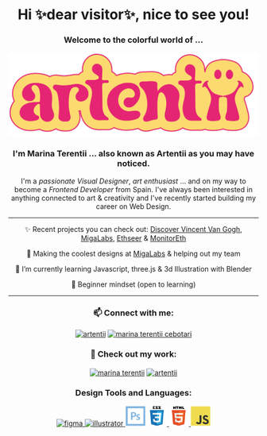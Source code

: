 <h1 align="center">Hi ✨dear visitor✨, nice to see you!</h1>
<h3 align="center">Welcome to the colorful world of ...</h3>

<img align="center" src="assets/Logo.png" alt="Artentii">

<h3 align="center">I'm Marina Terentii ... also known as Artentii as you may have noticed.</h3>
  
<p align="center">I'm a <i>passionate Visual Designer</i>, <i>art enthusiast</i> ... and on my way to become a <i>Frontend Developer</i> from Spain. I've always been interested in anything connected to art & creativity and I've recently started building my career on Web Design.</p>

****

<p align="center">✨ Recent projects you can check out: <a href="https://opentechne.github.io/Discover-Vincent-VanGogh/">Discover Vincent Van Gogh</a>, <a href="https://migalabs.io/">MigaLabs</a>, <a href="https://ethseer.com/">Ethseer</a> & <a href="https://monitoreth.io/">MonitorEth</a></p>

<p align="center">🐼 Making the coolest designs at <a href="https://github.com/migalabs">MigaLabs</a> & helping out my team</p>

<p align="center">🔭 I’m currently learning Javascript, three.js & 3d Illustration with Blender</p>

<p align="center">🤲 Beginner mindset (open to learning)</p>

****

<h3 align="center">📫 Connect with me: </h3>
<p align="center">
<a href="https://twitter.com/artentii"><img align="center" src="https://raw.githubusercontent.com/rahuldkjain/github-profile-readme-generator/master/src/images/icons/Social/twitter.svg" alt="artentii" height="30" width="40" /></a>
<a href="https://linkedin.com/in/marina terentii cebotari"><img align="center" src="https://raw.githubusercontent.com/rahuldkjain/github-profile-readme-generator/master/src/images/icons/Social/linked-in-alt.svg" alt="marina terentii cebotari" height="30" width="40" /></a>
</p>

<h3 align="center">🎨 Check out my work: </h3>
<p align="center">
<a href="https://www.behance.net/artentii"><img align="center" src="https://raw.githubusercontent.com/rahuldkjain/github-profile-readme-generator/master/src/images/icons/Social/behance.svg" alt="marina terentii" height="30" width="40" /></a>
<a href="https://dribbble.com/artentii"><img align="center" src="https://raw.githubusercontent.com/rahuldkjain/github-profile-readme-generator/master/src/images/icons/Social/dribbble.svg" alt="artentii" height="30" width="40" /></a>
</p>
<h3 align="center">Design Tools and Languages:</h3>
<p align="center"> 
<a href="https://www.figma.com/" rel="noreferrer"><img src="https://www.vectorlogo.zone/logos/figma/figma-icon.svg" alt="figma" width="40" height="40"/> </a> <a href="https://www.adobe.com/in/products/illustrator.html" target="_blank" rel="noreferrer"> <img src="https://www.vectorlogo.zone/logos/adobe_illustrator/adobe_illustrator-icon.svg" alt="illustrator" width="40" height="40"/> </a>
<a href="https://www.photoshop.com/en" rel="noreferrer"> <img src="https://raw.githubusercontent.com/devicons/devicon/master/icons/photoshop/photoshop-line.svg" alt="photoshop" width="40" height="40"/></a>
<a href="https://www.w3schools.com/css/" rel="noreferrer"> <img src="https://raw.githubusercontent.com/devicons/devicon/master/icons/css3/css3-original-wordmark.svg" alt="css3" width="40" height="40"/> </a>
<a href="https://www.w3.org/html/" rel="noreferrer"> <img src="https://raw.githubusercontent.com/devicons/devicon/master/icons/html5/html5-original-wordmark.svg" alt="html5" width="40" height="40"/> </a>
<a href="https://developer.mozilla.org/en-US/docs/Web/JavaScript" rel="noreferrer"> <img src="https://raw.githubusercontent.com/devicons/devicon/master/icons/javascript/javascript-original.svg" alt="javascript" width="40" height="40"/> </a>
